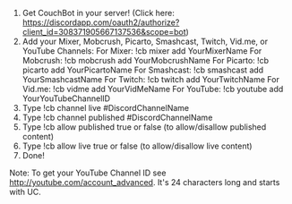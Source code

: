 1. Get CouchBot in your server! (Click here: https://discordapp.com/oauth2/authorize?client_id=308371905667137536&scope=bot)
2. Add your Mixer, Mobcrush, Picarto, Smashcast, Twitch, Vid.me, or YouTube Channels:
  For Mixer:
	!cb mixer add YourMixerName
  For Mobcrush:
	!cb mobcrush add YourMobcrushName
  For Picarto:
	!cb picarto add YourPicartoName
  For Smashcast:
	!cb smashcast add YourSmashcastName
  For Twitch:
	!cb twitch add YourTwitchName
  For Vid.me:
	!cb vidme add YourVidMeName
  For YouTube:
	!cb youtube add YourYouTubeChannelID
3. Type !cb channel live #DiscordChannelName
4. Type !cb channel published #DiscordChannelName
5. Type !cb allow published true or false (to allow/disallow published content)
6. Type !cb allow live true or false (to allow/disallow live content)
7. Done!

Note: To get your YouTube Channel ID see http://youtube.com/account_advanced. It's 24 characters long and starts with UC.